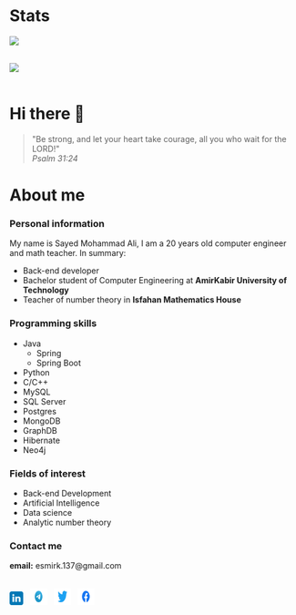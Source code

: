 <h1> Stats </h1>
<table>
    <img src="https://github-readme-stats.vercel.app/api?username=MmdSparrow&show_icons=true&count_private=true&title_color=&icon_color=FFD700&text_color=daf7dc&bg_color=070c20"/>
</table>
<table>
    <img src="https://github-readme-stats.vercel.app/api/top-langs/?username=MmdSparrow&layout=compact&show_icons=true&title_color=&icon_color=FFD700&text_color=daf7dc&bg_color=070c20&count_private=true"/>
</table>

<h1> Hi there 👋 </h1>

<blockquote >
"Be strong, and let your heart take courage, all you who wait for the LORD!" <br>
<em>Psalm 31:24</em>
</blockquote> 

<h1>About me</h1>
<h3> Personal information </h3>
My name is Sayed Mohammad Ali, I am a 20 years old computer engineer and math teacher. In summary:

<ul>
<li> Back-end developer </li>
<li> Bachelor student of Computer Engineering at <strong>AmirKabir University of Technology</strong> </li>
<li> Teacher of number theory in <strong>Isfahan Mathematics House</strong> </li>
</ul>

<h3> Programming skills </h3>
<ul>
  <li>Java
  <ul>
    <li>Spring</li>
    <li>Spring Boot</li>
  </ul>
  </li>
  <li>Python</li>
  <li>C/C++</li>
  <li>MySQL</li>
  <li>SQL Server</li>
  <li>Postgres</li>
  <li>MongoDB</li>
  <li>GraphDB</li>
  <li>Hibernate</li>
  <li>Neo4j</li>
</ul>

<h3> Fields of interest </h3>
<ul>
<li> Back-end Development </li>
<li> Artificial Intelligence </li>
<li> Data science </li>
<li> Analytic number theory</li>
</ul>

<h3> Contact me</h3>
<strong>email:</strong> esmirk.137@gmail.com <br>
<br>

<a href="https://linkedin.com/in/sayed-mohammad-ali-mirkazemi-816a9b222"><img src="static/linkedin.svg" alt="LinkedIn" width="24" height="24"></a>
&nbsp;
<a href="https://t.me/mmd_sparrow_137"><img src="static/telegram.svg" alt="Telegram" width="30" height="30"></a>
&nbsp;
<a href="https://twitter.com/MmdSparrow317?t=ROjVfTPcIoe2haI_ycnOoQ&s=08"><img src="static/twitter.svg" alt="Twitter" width="30" height="30"></a>
&nbsp;
<a href="https://github.com/MmdSparrow"><img src="static/facebook.svg" alt="Facebook" width="30" height="30"></a>

